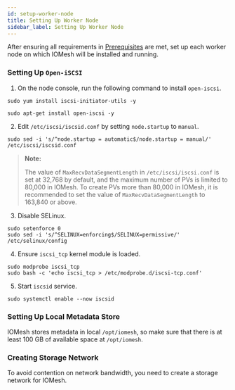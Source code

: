 ```yaml
---
id: setup-worker-node
title: Setting Up Worker Node
sidebar_label: Setting Up Worker Node
---
```


After ensuring all requirements in [Prerequisites](#../) are met, set up each worker node on which IOMesh will be installed and running.

### Setting Up `Open-iSCSI`

1. On the node console, run the following command to install `open-iscsi`.<!--DOCUSAURUS_CODE_TABS-->

<!--RHEL/CentOS-->

```shell
sudo yum install iscsi-initiator-utils -y
```

<!--Ubuntu-->

```shell
sudo apt-get install open-iscsi -y
```

<!--END_DOCUSAURUS_CODE_TABS-->

2. Edit `/etc/iscsi/iscsid.conf` by setting `node.startup` to `manual`.

```shell
sudo sed -i 's/^node.startup = automatic$/node.startup = manual/' /etc/iscsi/iscsid.conf
```
> **Note:**
>
> The value of `MaxRecvDataSegmentLength` in `/etc/iscsi/iscsi.conf` is set at 32,768 by default, and the maximum number of PVs is limited to 80,000 in IOMesh. To create PVs more than 80,000 in IOMesh, it is recommended to set the value of `MaxRecvDataSegmentLength` to 163,840 or above.
    
3. Disable SELinux.

```shell
sudo setenforce 0
sudo sed -i 's/^SELINUX=enforcing$/SELINUX=permissive/' /etc/selinux/config
```

4. Ensure `iscsi_tcp` kernel module is loaded.

```shell
sudo modprobe iscsi_tcp
sudo bash -c 'echo iscsi_tcp > /etc/modprobe.d/iscsi-tcp.conf'
```

5. Start `iscsid` service.

```shell
sudo systemctl enable --now iscsid
```

### Setting Up Local Metadata Store

IOMesh stores metadata in local `/opt/iomesh`, so make sure that there is at least 100 GB of available space at `/opt/iomesh`.  

### Creating Storage Network

To avoid contention on network bandwidth, you need to create a storage network for IOMesh. 

